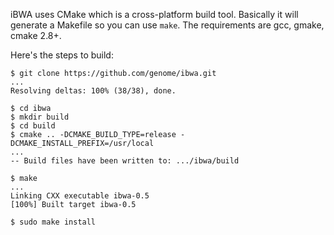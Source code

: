 iBWA uses CMake which is a cross-platform build tool. Basically it will
generate a Makefile so you can use `make`. The requirements are gcc, gmake,
cmake 2.8+.

Here's the steps to build:

    $ git clone https://github.com/genome/ibwa.git
    ...
    Resolving deltas: 100% (38/38), done.

    $ cd ibwa
    $ mkdir build
    $ cd build
    $ cmake .. -DCMAKE_BUILD_TYPE=release -DCMAKE_INSTALL_PREFIX=/usr/local
    ...
    -- Build files have been written to: .../ibwa/build

    $ make
    ...
    Linking CXX executable ibwa-0.5 
    [100%] Built target ibwa-0.5

    $ sudo make install
